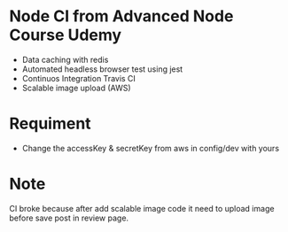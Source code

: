 # Node CI from Advanced Node Course Udemy
 - Data caching with redis
 - Automated headless browser test using jest 
 - Continuos Integration Travis CI
 - Scalable image upload (AWS)
 
# Requiment
  - Change the accessKey & secretKey from aws in config/dev with yours
  
# Note
  CI broke because after add scalable image code it need to upload image before save post in review page.
